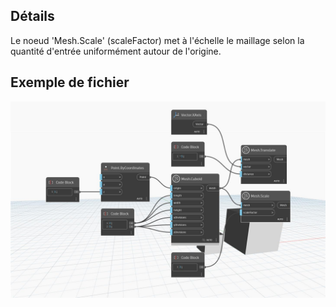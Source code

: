 ## Détails
Le noeud 'Mesh.Scale' (scaleFactor) met à l'échelle le maillage selon la quantité d'entrée uniformément autour de l'origine.

## Exemple de fichier

![Example](./Autodesk.DesignScript.Geometry.Mesh.Scale(mesh.scaleFactor)_img.jpg)
